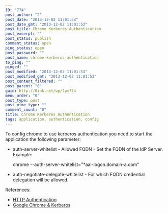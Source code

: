 ```yaml
---
ID: "774"
post_author: "2"
post_date: "2013-12-02 11:01:53"
post_date_gmt: "2013-12-02 11:01:53"
post_title: Chrome Kerberos Authentication
post_excerpt: ""
post_status: publish
comment_status: open
ping_status: open
post_password: ""
post_name: chrome-kerberos-authentication
to_ping: ""
pinged: ""
post_modified: "2013-12-02 11:01:53"
post_modified_gmt: "2013-12-02 11:01:53"
post_content_filtered: ""
post_parent: "0"
guid: http://0ink.net/wp/?p=774
menu_order: "0"
post_type: post
post_mime_type: ""
comment_count: "0"
title: Chrome Kerberos Authentication
tags: application, authentication, config
---
```


To config chrome to use kerberos authentication you need to start the application the following parameter:

<ul>
<li>auth-server-whitelist - Allowed FQDN - Set the FQDN of the IdP Server. Example:

chrome --auth-server-whitelist="*aai-logon.domain-a.com"</p></li>
<li><p>auth-negotiate-delegate-whitelist - For which FQDN credential delegation will be allowed.</p></li>
</ul>

<p>References:

<ul>
<li><a href="http://www.chromium.org/developers/design-documents/http-authentication">HTTP Authentication</a></li>
<li><a href="http://kurt.seifried.org/2012/11/24/google-chrome-and-kerberos-on-linux/">Google Chrome &amp; Kerberos</a></li>
</ul>

